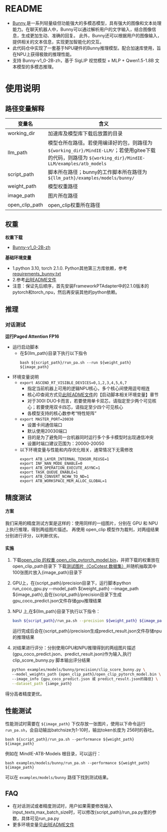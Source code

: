 # README

- [Bunny](https://github.com/BAAI-DCAI/Bunny),是一系列轻量级但功能强大的多模态模型，具有强大的图像和文本处理能力。在聊天机器人中，Bunny可以通过解析用户的文字输入，结合图像信息，生成更加生动、准确的回复。 此外，Bunny还可以根据用户的图像输入，提供相关的文本信息，实现更加智能化的交互。
- 此代码仓中实现了一套基于NPU硬件的Bunny推理模型。配合加速库使用，旨在NPU上获得极致的推理性能。
- 支持 Bunny-v1_0-2B-zh，基于 SigLIP 视觉模型 + MLP + Qwen1.5-1.8B 文本模型的多模态推理。

# 使用说明

## 路径变量解释

| 变量名      | 含义                                                                                                                    |
| ----------- |-----------------------------------------------------------------------------------------------------------------------|
| working_dir | 加速库及模型库下载后放置的目录                                                                                                       |
| llm_path    | 模型仓所在路径。若使用编译好的包，则路径为 `${working_dir}/MindIE-LLM/`；若使用gitee下载的代码，则路径为 `${working_dir}/MindIE-LLM/examples/atb_models` |
| script_path | 脚本所在路径；bunny的工作脚本所在路径为 `${llm_path}/examples/models/bunny/`                                                           |
| weight_path | 模型权重路径                                                                                                                |
| image_path  | 图片所在路径                                                                                                                |
|open_clip_path| open_clip权重所在路径                                                                                                       |
## 权重

**权重下载**

- [Bunny-v1_0-2B-zh](https://huggingface.co/BAAI/Bunny-v1_0-2B-zh/tree/main)

**基础环境变量**

- 1.python 3.10, torch 2.1.0. Python其他第三方库依赖，参考[requirements_bunny.txt](../../../requirements/models/requirements_bunny_qwen2.txt)
- 2.参考[此README文件](../../../README.md)
- 注意：保证先后顺序，首先安装FrameworkPTAdapter中的2.1.0版本的pytorch和torch_npu，然后再安装其他的python依赖。

## 推理

### 对话测试

**运行Paged Attention FP16**

- 运行启动脚本
  - 在\${llm_path}目录下执行以下指令
    ```shell
    bash ${script_path}/run_pa.sh --run ${weight_path} ${image_path}
    ```
- 环境变量说明
  - `export ASCEND_RT_VISIBLE_DEVICES=0,1,2,3,4,5,6,7`
    - 指定当前机器上可用的逻辑NPU核心，多个核心间使用逗号相连
    - 核心ID查阅方式见[此README文件](../../README.md)的【启动脚本相关环境变量】章节
    - 对于300I DUO卡而言，若要使用单卡双芯，请指定至少两个可见核心；若要使用双卡四芯，请指定至少四个可见核心
    - 各模型支持的核心数参考“特性矩阵”
  - `export MASTER_PORT=20030`
    - 设置卡间通信端口
    - 默认使用20030端口
    - 目的是为了避免同一台机器同时运行多个多卡模型时出现通信冲突
    - 设置时端口建议范围为：20000-20050
  - 以下环境变量与性能和内存优化相关，通常情况下无需修改
    ```shell
    export ATB_LAYER_INTERNAL_TENSOR_REUSE=1
    export INF_NAN_MODE_ENABLE=0
    export ATB_OPERATION_EXECUTE_ASYNC=1
    export TASK_QUEUE_ENABLE=1
    export ATB_CONVERT_NCHW_TO_ND=1
    export ATB_WORKSPACE_MEM_ALLOC_GLOBAL=1
    ```

## 精度测试

#### 方案

我们采用的精度测试方案是这样的：使用同样的一组图片，分别在 GPU 和 NPU 上执行推理，得到两组图片描述。 再使用 open_clip 模型作为裁判，对两组结果分别进行评分，以判断优劣。

#### 实施

1. 下载[open_clip 的权重 open_clip_pytorch_model.bin](https://huggingface.co/laion/CLIP-ViT-H-14-laion2B-s32B-b79K/tree/main)，并把下载的权重放在open_clip_path目录下
   下载[测试图片（CoCotest 数据集）](https://cocodataset.org/#download)并随机抽取其中100张图片放入{image_path}目录下
   

2. GPU上，在{script_path}/precision目录下，运行脚本python run_coco_gpu.py --model_path ${weight_path} --image_path ${image_path},会在{script_path}/precision目录下生成gpu_coco_predict.json文件存储gpu推理结果

3. NPU 上,在\${llm_path}目录下执行以下指令：
   ```bash
   bash ${script_path}/run_pa.sh --precision ${weight_path} ${image_path} 
   ```
   运行完成后会在{script_path}/precision生成predict_result.json文件存储npu的推理结果

4. 对结果进行评分：分别使用GPU和NPU推理得到的两组图片描述(gpu_coco_predict.json、predict_result.json)作为输入,执行clip_score_bunny.py 脚本输出评分结果
```bash
   python examples/models/bunny/precision/clip_score_bunny.py \ 
   --model_weights_path {open_clip_path}/open_clip_pytorch_model.bin \ 
   --image_info {gpu_coco_predict.json 或 predict_result.json的路径} \
   --dataset_path {iamge_path}
```

   得分高者精度更优。

## 性能测试

性能测试时需要在 `${image_path}` 下仅存放一张图片，使用以下命令运行 `run_pa.sh`，会自动输出batchsize为1-10时，输出token长度为 256时的吞吐。

```shell
bash ${script_path}/run_pa.sh --performance ${weight_path} ${image_path}
```

例如在 MindIE-ATB-Models 根目录，可以运行：

```shell
bash examples/models/bunny/run_pa.sh --performance ${weight_path} ${image_path}
```

可以在 `examples/models/bunny` 路径下找到测试结果。

## FAQ
- 在对话测试或者精度测试时，用户如果需要修改输入input_texts,max_batch_size时，可以修改{script_path}/run_pa.py里的参数，具体可见run_pa.py
- 更多环境变量见[此README文件](../../README.md)
